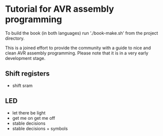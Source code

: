 # Tutorial for AVR assembly programming

To build the book (in both languages) run './book-make.sh' from the project directory.

This is a joined effort to provide the community with a guide to nice and clean AVR assembly programming.
Please note that it is in a very early development stage.

## Shift registers

  - shift sram

## LED

  - let there be light
  - get me on get me off
  - stable decisions
  - stable decisions + symbols
